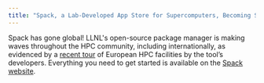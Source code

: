 ```yaml
---
title: "Spack, a Lab-Developed App Store for Supercomputers, Becoming Standard-Bearer"
---
```


Spack has gone global! LLNL's open-source package manager is making waves throughout the HPC community, including internationally, as evidenced by a [recent tour](https://www.llnl.gov/news/spack-lab-developed-app-store-supercomputers-becoming-standard-bearer) of European HPC facilities by the tool’s developers. Everything you need to get started is available on the [Spack website](https://spack.io/).
